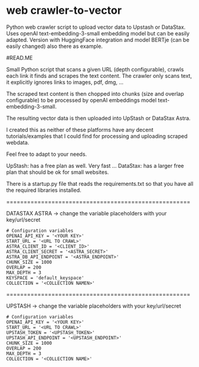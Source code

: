 # web crawler-to-vector
Python web crawler script to upload vector data to Upstash or DataStax. Uses openAI text-embedding-3-small embedding model but can be easily adapted.
Version with HuggingFace integration and model BERTje (can be easily changed) also there as example.


#READ.ME

Small Python script that scans a given URL (depth configurable), crawls each link it finds and scrapes the text content.
The crawler only scans text, it explicitly ignores links to images, pdf, dmg, ... 

The scraped text content is then chopped into chunks (size and overlap configurable) to be processed by openAI 
embeddings model text-embedding-3-small.

The resulting vector data is then uploaded into UpStash or DataStax Astra.

I created this as neither of these platforms have any decent tutorials/examples that I could find for processing and uploading scraped webdata.


Feel free to adapt to your needs.

UpStash: has a free plan as well. Very fast ... 
DataStax: has a larger free plan that should be ok for small websites.


There is a startup.py file that reads the requirements.txt so that you have all the required libraries installed.

=====================================================

DATASTAX ASTRA -> change the variable placeholders with your key/url/secret
    
    # Configuration variables
    OPENAI_API_KEY = '<YOUR KEY>'
    START_URL = '<URL TO CRAWL>'
    ASTRA_CLIENT_ID = '<CLIENT_ID>'
    ASTRA_CLIENT_SECRET = '<ASTRA_SECRET>'
    ASTRA_DB_API_ENDPOINT = '<ASTRA_ENDPOINT>'
    CHUNK_SIZE = 1000
    OVERLAP = 200
    MAX_DEPTH = 3
    KEYSPACE = 'default_keyspace'
    COLLECTION = '<COLLECTION NAMEN>'


=====================================================

UPSTASH -> change the variable placeholders with your key/url/secret

    # Configuration variables
    OPENAI_API_KEY = '<YOUR KEY>'
    START_URL = '<URL TO CRAWL>'
    UPSTASH_TOKEN = '<UPSTASH_TOKEN>'
    UPSTASH_API_ENDPOINT = '<UPSTASH_ENDPOINT>'
    CHUNK_SIZE = 1000
    OVERLAP = 200
    MAX_DEPTH = 3
    COLLECTION = '<COLLECTION NAME>'
